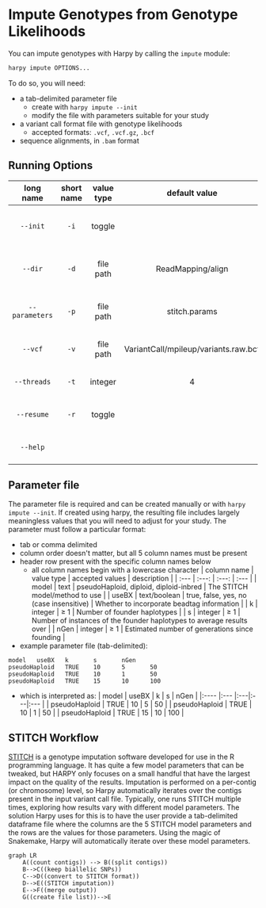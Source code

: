 # Impute Genotypes from Genotype Likelihoods
You can impute genotypes with Harpy by calling the `impute` module:
```bash
harpy impute OPTIONS...
```
To do so, you will need:
- a tab-delimited parameter file 
    - create with `harpy impute --init`
    - modify the file with parameters suitable for your study
- a variant call format file with genotype likelihoods
    - accepted formats: `.vcf`, `.vcf.gz`, `.bcf`
- sequence alignments, in `.bam` format

## Running Options
| long name | short name | value type | default value | description|
| :---: | :----: | :---: | :---: | :--- |                  
| `--init`  |  `-i` | toggle | | Create example parameter file and exit |                                            
| `--dir`    |  `-d` | file path     | ReadMapping/align | Directory with sequence alignments  |              
| `--parameters` |  `-p` | file path    | stitch.params |  STITCH parameter file (tab-delimited)  |             
| `--vcf`   |   `-v` |   file path | VariantCall/mpileup/variants.raw.bcf |  Path to VCF/BCF file |
| `--threads` | `-t` | integer  | 4 | Number of threads to use      |
| `--resume` |  `-r` |  toggle  | |      Resume an incomplete run      |
| `--help`  |         |      |    | Show this message and exit.        |


## Parameter file
The parameter file is required and can be created manually or with `harpy impute --init`.
If created using harpy, the resulting file includes largely meaningless values 
that you will need to adjust for your study. The parameter must follow a particular format:
- tab or comma delimited
- column order doesn't matter, but all 5 column names must be present
- header row present with the specific column names below
    - all column names begin with a lowercase character
| column name | value type | accepted values | description |
| :--- | :---: | :---: | :--- |
| model | text | pseudoHaploid, diploid, diploid-inbred | The STITCH model/method to use |
| useBX | text/boolean | true, false, yes, no (case insensitive) | Whether to incorporate beadtag information |
| k | integer | ≥ 1 | Number of founder haplotypes |
| s | integer | ≥ 1 | Number of instances of the founder haplotypes to average results over |
| nGen | integer | ≥ 1 | Estimated number of generations since founding |
- example parameter file (tab-delimited):
```
model   useBX   k       s       nGen
pseudoHaploid   TRUE    10      5       50
pseudoHaploid   TRUE    10      1       50
pseudoHaploid   TRUE    15      10      100
```
- which is interpreted as:
| model         | useBX | k  | s  | nGen |
|:----          |:---   |:---|:---|:---  |
| pseudoHaploid | TRUE  | 10 | 5  | 50   |
| pseudoHaploid | TRUE  | 10 | 1  | 50   |
| pseudoHaploid | TRUE  | 15 | 10 | 100  |

## STITCH Workflow
[STITCH](https://github.com/rwdavies/STITCH) is a genotype imputation software developed for use in
the R programming language. It has quite a few model parameters that can be tweaked, but HARPY only
focuses on a small handful that have the largest impact on the quality of the results. Imputation is
performed on a per-contig (or chromosome) level, so Harpy automatically iterates over the contigs
present in the input variant call file. Typically, one runs STITCH multiple times, exploring how
results vary with different model parameters. The solution Harpy uses for this is to have the user
provide a tab-delimited dataframe file where the columns are the 5 STITCH model parameters and the
rows are the values for those parameters. Using the magic of Snakemake, Harpy will automatically
iterate over these model parameters.

```mermaid
graph LR
    A((count contigs)) --> B((split contigs))
    B-->C((keep biallelic SNPs))
    C-->D((convert to STITCH format))
    D-->E((STITCH imputation))
    E-->F((merge output))
    G((create file list))-->E
```